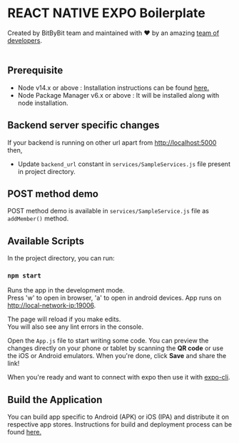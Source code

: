 # REACT NATIVE EXPO Boilerplate

<div>
  Created by BitByBit team and maintained with ❤️ by an amazing <a href="https://www.hackerearth.com/challenges/hackathon/airbus-aerothon-40-finale/dashboard/1bfeeee/team/">team of developers</a>.
</div><br />

## Prerequisite

- Node v14.x or above : Installation instructions can be found [here.](https://nodejs.dev/learn/how-to-install-nodejs)
- Node Package Manager v6.x or above : It will be installed along with node installation.

## Backend server specific changes

If your backend is running on other url apart from [http://localhost:5000](http://localhost:5000) then,

- Update `backend_url` constant in `services/SampleServices.js` file present in project directory.

## POST method demo

POST method demo is available in `services/SampleService.js` file as `addMember()` method.

## Available Scripts

In the project directory, you can run:

### `npm start`

Runs the app in the development mode.\
Press 'w' to open in browser, 'a' to open in android devices. App runs on [http://local-network-ip:19006](http://local-network-ip:19006).

The page will reload if you make edits.\
You will also see any lint errors in the console.

Open the `App.js` file to start writing some code. You can preview the changes directly on your phone or tablet by scanning the **QR code** or use the iOS or Android emulators. When you're done, click **Save** and share the link!

When you're ready and want to connect with expo then use it with [expo-cli](https://docs.expo.io/get-started/installation).

## Build the Application

You can build app specific to Android (APK) or iOS (IPA) and distribute it on respective app stores. Instructions for build and deployment process can be found [here.](https://docs.expo.dev/build/introduction/)
